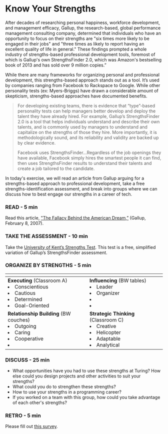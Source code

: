 # Know Your Strengths

After decades of researching personal happiness, workforce development, and management efficacy, Gallup, the research-based, global performance management consulting company, determined that individuals who have an opportunity to focus on their strengths are "six times more likely to be engaged in their jobs" and "three times as likely to report having an excellent quality of life in general." These findings prompted a whole industry of strengths-based professional development tools, foremost of which is Gallup's own StrengthsFinder 2.0, which was Amazon's bestselling book of 2013 and has sold over 9 million copies.”

While there are many frameworks for organizing personal and professional development, this strengths-based approach stands out as a tool. It’s used by companies ranging from Facebook to Rackspace to Google. While other personality tests (ex: Myers-Briggs) have drawn a considerable amount of skepticism, strengths-based approaches have documented benefits.

>For developing existing teams, there is evidence that “type”-based  personality tests can help managers better develop and deploy the talent they have already hired. For example, Gallup’s StrengthsFinder 2.0 is a tool that helps individuals understand and describe their own talents, and is commonly used by managers to understand and capitalize on the strengths of those they hire. More importantly, it is methodologically sound, and its reliability and validity are backed up by clear evidence.
>
>Facebook uses StrengthsFinder...Regardless of the job openings they have available, Facebook simply hires the smartest people it can find, then uses StrengthsFinder results to understand their talents and create a job tailored to the candidate.

In today's exercise, we will read an article from Gallup arguing for a strengths-based approach to professional development, take a free strengths-identification assessment, and break into groups where we can discuss how to best engage our strengths in a career of tech.

### READ - 5 min
Read this article, ["The Fallacy Behind the American Dream,”](
http://www.gallup.com/businessjournal/26278/fallacy-behind-american-dream.aspx) (Gallup, February 8, 2007).

### TAKE THE ASSESSMENT - 10 min
Take the [University of Kent’s Strengths Test](https://www.kent.ac.uk/careers/Choosing/strengths.htm). This test is a free, simplified variation of Gallup’s StrengthsFinder assessment.

### ORGANIZE BY STRENGTHS - 5 min
| []()        | []()           |
| ------------- |-------------|
| **Executing** (Classroom A) <li>Conscientious</li><li>Cautious</li><li>Determined</li><li>Goal-Oriented</li> | **Influencing** (BW tables) <li>Leader</li><li>Organizer</li><li></li><li></li>  |
| **Relationship Building** (BW couches) <li>Outgoing</li><li>Caring</li><li>Cooperative</li><li></li>| **Strategic Thinking** (Classroom C) <li>Creative</li><li>Helicopter</li><li>Adaptable</li><li>Analytical</li> |

### DISCUSS - 25 min
- What opportunities have you had to use these strengths at Turing? How else could you design projects and other activities to suit your strengths?
- What could you do to strengthen these strengths?
- How to use your strengths in a programming career?
- If you worked on a team with this group, how could you take advantage of each other's strengths?

### RETRO - 5 min
Please fill out [this survey](http://goo.gl/forms/HslsACu8vBCyoSW42).
